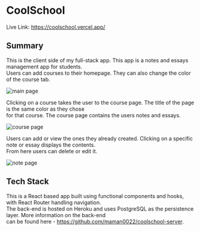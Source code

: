 # CoolSchool  
Live Link: https://coolschool.vercel.app/  
  
## Summary  
This is the client side of my full-stack app. This app is a notes and essays management app for students.  
Users can add courses to their homepage. They can also change the color of the course tab.  

![main page](https://i.ibb.co/NL8DqL7/mainPage.png)  
  
Clicking on a course takes the user to the course page. The title of the page is the same color as they chose  
for that course. The course page contains the users notes and essays.

![course page](https://i.ibb.co/vDpFrW4/course-Page.png)  
  
Users can add or view the ones they already created. Clicking on a specific note or essay displays the contents.  
From here users can delete or edit it.  
  
![note page](https://i.ibb.co/ZJtJPBr/notePage.png)  
  
## Tech Stack  
This is a React based app built using functional components and hooks, with React Router handling navigation.  
The back-end is hosted on Heroku and uses PostgreSQL as the persistence layer. More information on the back-end  
can be found here - https://github.com/maman0022/coolschool-server.